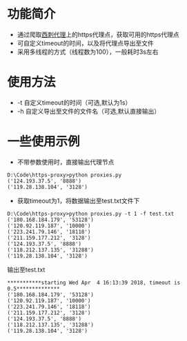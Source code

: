 # 功能简介
  * 通过爬取[西刺代理](http://www.xicidaili.com/wn/)上的https代理点，获取可用的https代理点
  * 可自定义timeout的时间，以及将代理点导出至文件
  * 采用多线程的方式（线程数为100），一般耗时3s左右
 
# 使用方法
  * -t 自定义timeout的时间（可选,默认为1s）
  * -h 自定义导出至文件的文件名（可选,默认直接输出）
	
# 一些使用示例
  * 不带参数使用时，直接输出代理节点
```
D:\Code\https-proxy>python proxies.py
('124.193.37.5', '8888')
('119.28.138.104', '3128')
```
  * 获取timeout为1，将数据输出至test.txt文件下
```
D:\Code\https-proxy>python proxies.py -t 1 -f test.txt
('180.168.184.179', '53128')
('120.92.119.187', '10000')
('223.241.79.146', '18118')
('211.159.177.212', '3128')
('124.193.37.5', '8888')
('118.212.137.135', '31288')
('119.28.138.104', '3128')
```
输出至test.txt
```
***********starting Wed Apr  4 16:13:39 2018, timeout is 0.5**************
('180.168.184.179', '53128')
('120.92.119.187', '10000')
('223.241.79.146', '18118')
('211.159.177.212', '3128')
('124.193.37.5', '8888')
('118.212.137.135', '31288')
('119.28.138.104', '3128')
```
